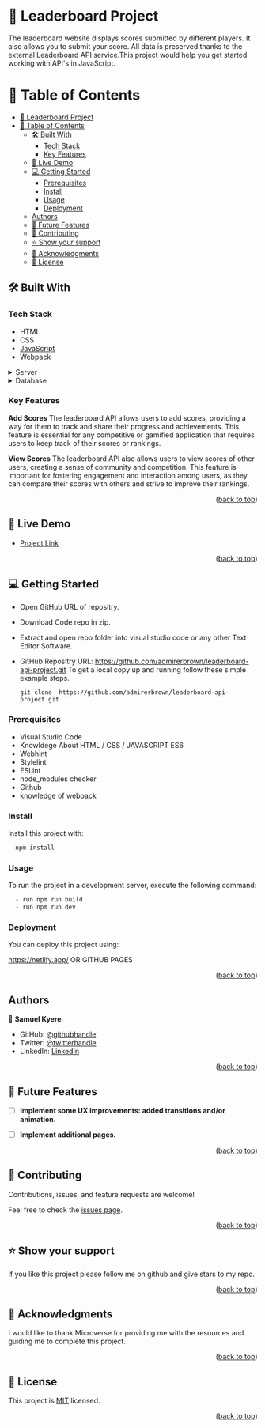 <a name="readme-top"></a>
# 📖 Leaderboard Project <a name="about-project"></a>

The leaderboard website displays scores submitted by different players. It also allows you to submit your score. All data is preserved thanks to the external Leaderboard API service.This project would help you get started working with API's in JavaScript.


# 📗 Table of Contents

- [📖 Leaderboard Project ](#-leaderboard-project-)
- [📗 Table of Contents](#-table-of-contents)
  - [🛠 Built With ](#-built-with-)
    - [Tech Stack ](#tech-stack-)
    - [Key Features ](#key-features-)
  - [🚀 Live Demo ](#-live-demo-)
  - [💻 Getting Started ](#-getting-started-)
    - [Prerequisites](#prerequisites)
    - [Install](#install)
    - [Usage](#usage)
    - [Deployment](#deployment)
  - [Authors](#authors)
  - [🔭 Future Features ](#-future-features-)
  - [🤝 Contributing ](#-contributing-)
  - [⭐️ Show your support ](#️-show-your-support-)
  - [🙏 Acknowledgments ](#-acknowledgments-)
  - [📝 License ](#-license-)


## 🛠 Built With <a name="built-with"></a>

### Tech Stack <a name="tech-stack"></a>
- HTML
- CSS
- [JavaScript](https://developer.mozilla.org/en-US/docs/Web/JavaScript)
- Webpack

<details>
  <summary>Server</summary>
  <ul>
    <li><a href="https://netlify.app/">Netlify</a></li>
  </ul>
</details>

<details>
<summary>Database</summary>
  <ul>
    <li><a> API </a></li>
  </ul>
</details>

### Key Features <a name="key-features"></a>

**Add Scores**
The leaderboard API allows users to add scores, providing a way for them to track and share their progress and achievements. This feature is essential for any competitive or gamified application that requires users to keep track of their scores or rankings.

**View Scores**
The leaderboard API also allows users to view scores of other users, creating a sense of community and competition. This feature is important for fostering engagement and interaction among users, as they can compare their scores with others and strive to improve their rankings.






<p align="right">(<a href="#readme-top">back to top</a>)</p>


## 🚀 Live Demo <a name="live-demo"></a>

- [Project Link](https://admirerbrown.github.io/leaderboard-api-project/)


<p align="right">(<a href="#readme-top">back to top</a>)</p>


## 💻 Getting Started <a name="getting-started"></a>

- Open GitHub URL of repositry.
- Download Code repo in zip.
- Extract and open repo folder into visual studio code or any other Text Editor Software.
- GitHub Repositry URL: https://github.com/admirerbrown/leaderboard-api-project.git
  To get a local copy up and running follow these simple example steps.
  
  `git clone  https://github.com/admirerbrown/leaderboard-api-project.git`


### Prerequisites
- Visual Studio Code
- Knowldege About HTML / CSS / JAVASCRIPT ES6
- Webhint
- Stylelint
- ESLint
- node_modules checker
- Github
- knowledge of webpack


### Install

Install this project with:

```sh
  npm install
```


### Usage

To run the project in a development server, execute the following command:

```sh
  - run npm run build
  - run npm run dev
```

### Deployment

You can deploy this project using:

https://netlify.app/ OR GITHUB PAGES

<p align="right">(<a href="#readme-top">back to top</a>)</p>


## Authors
👤 **Samuel Kyere**

- GitHub: [@githubhandle](https://github.com/admirerbrown)
- Twitter: [@twitterhandle](https://twitter.com/brown_admirer)
- LinkedIn: [LinkedIn](https://www.linkedin.com/in/samuel-ntow-kyere-5036741b4/)



<p align="right">(<a href="#readme-top">back to top</a>)</p>


## 🔭 Future Features <a name="future-features"></a>


- [ ] **Implement some UX improvements: added transitions and/or animation.**
- [ ] **Implement additional pages.**


<p align="right">(<a href="#readme-top">back to top</a>)</p>

## 🤝 Contributing <a name="contributing"></a>

Contributions, issues, and feature requests are welcome!

Feel free to check the [issues page](https://github.com/admirerbrown/leaderboard-api-project/issues).

<p align="right">(<a href="#readme-top">back to top</a>)</p>


## ⭐️ Show your support <a name="support"></a>

If you like this project please follow me on github and give stars to my repo.

<p align="right">(<a href="#readme-top">back to top</a>)</p>


## 🙏 Acknowledgments <a name="acknowledgements"></a>


I would like to thank Microverse for providing me with the resources and guiding me to complete this project.

<p align="right">(<a href="#readme-top">back to top</a>)</p>


## 📝 License <a name="license"></a>

This project is [MIT](https://github.com/admirerbrown/leaderboard-api-project/blob/develop/LICENSE.md) licensed.
 

<p align="right">(<a href="#readme-top">back to top</a>)</p>

